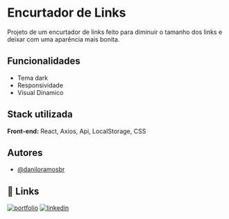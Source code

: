 # Encurtador de Links
Projeto de um encurtador de links feito para diminuir o tamanho dos links e deixar com uma aparência mais bonita.




## Funcionalidades

- Tema dark
- Responsividade
- Visual Dinamico


## Stack utilizada

**Front-end:** React, Axios, Api, LocalStorage, CSS


## Autores

- [@daniloramosbr](https://www.github.com/daniloramosbr)


## 🔗 Links
[![portfolio](https://img.shields.io/badge/my_portfolio-000?style=for-the-badge&logo=ko-fi&logoColor=white)](https)
[![linkedin](https://img.shields.io/badge/linkedin-0A66C2?style=for-the-badge&logo=linkedin&logoColor=white)](https://www.linkedin.com/in/daniloramosbr)

